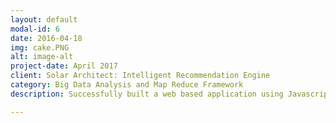 ```yaml
---
layout: default
modal-id: 6
date: 2016-04-18
img: cake.PNG
alt: image-alt
project-date: April 2017
client: Solar Architect: Intelligent Recommendation Engine
category: Big Data Analysis and Map Reduce Framework
description: Successfully built a web based application using Javascript HTML and PHP to predict Solar Energy using the open source datasets. Computed linear regression models using R on the weather data resulting in powerful prediction knowledge with accuracy of 83%. Leveraged computed data to recommend the number of appliances that can run of predicted solar power. 

---
```

